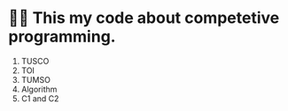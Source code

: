 # 🐱‍💻 This my code about competetive programming.
1. TUSCO
2. TOI
3. TUMSO
4. Algorithm
5. C1 and C2
